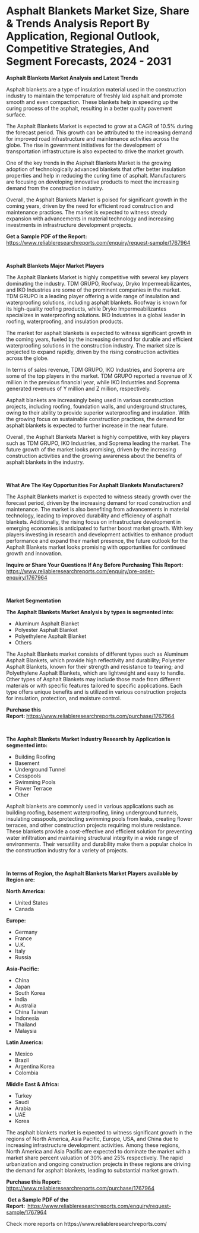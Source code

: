 <p><h1>Asphalt Blankets Market Size, Share & Trends Analysis Report By Application, Regional Outlook, Competitive Strategies, And Segment Forecasts, 2024 - 2031</h1></p><p><strong>Asphalt Blankets Market Analysis and Latest Trends</strong></p>
<p><p>Asphalt blankets are a type of insulation material used in the construction industry to maintain the temperature of freshly laid asphalt and promote smooth and even compaction. These blankets help in speeding up the curing process of the asphalt, resulting in a better quality pavement surface.</p><p>The Asphalt Blankets Market is expected to grow at a CAGR of 10.5% during the forecast period. This growth can be attributed to the increasing demand for improved road infrastructure and maintenance activities across the globe. The rise in government initiatives for the development of transportation infrastructure is also expected to drive the market growth.</p><p>One of the key trends in the Asphalt Blankets Market is the growing adoption of technologically advanced blankets that offer better insulation properties and help in reducing the curing time of asphalt. Manufacturers are focusing on developing innovative products to meet the increasing demand from the construction industry.</p><p>Overall, the Asphalt Blankets Market is poised for significant growth in the coming years, driven by the need for efficient road construction and maintenance practices. The market is expected to witness steady expansion with advancements in material technology and increasing investments in infrastructure development projects.</p></p>
<p><strong>Get a Sample PDF of the Report:&nbsp;</strong> <a href="https://www.reliableresearchreports.com/enquiry/request-sample/1767964">https://www.reliableresearchreports.com/enquiry/request-sample/1767964</a></p>
<p>&nbsp;</p>
<p><strong>Asphalt Blankets Major Market Players</strong></p>
<p><p>The Asphalt Blankets Market is highly competitive with several key players dominating the industry. TDM GRUPO, Roofway, Dryko Impermeabilizantes, and IKO Industries are some of the prominent companies in the market. TDM GRUPO is a leading player offering a wide range of insulation and waterproofing solutions, including asphalt blankets. Roofway is known for its high-quality roofing products, while Dryko Impermeabilizantes specializes in waterproofing solutions. IKO Industries is a global leader in roofing, waterproofing, and insulation products.</p><p>The market for asphalt blankets is expected to witness significant growth in the coming years, fueled by the increasing demand for durable and efficient waterproofing solutions in the construction industry. The market size is projected to expand rapidly, driven by the rising construction activities across the globe.</p><p>In terms of sales revenue, TDM GRUPO, IKO Industries, and Soprema are some of the top players in the market. TDM GRUPO reported a revenue of X million in the previous financial year, while IKO Industries and Soprema generated revenues of Y million and Z million, respectively.</p><p>Asphalt blankets are increasingly being used in various construction projects, including roofing, foundation walls, and underground structures, owing to their ability to provide superior waterproofing and insulation. With the growing focus on sustainable construction practices, the demand for asphalt blankets is expected to further increase in the near future.</p><p>Overall, the Asphalt Blankets Market is highly competitive, with key players such as TDM GRUPO, IKO Industries, and Soprema leading the market. The future growth of the market looks promising, driven by the increasing construction activities and the growing awareness about the benefits of asphalt blankets in the industry.</p></p>
<p>&nbsp;</p>
<p><strong>What Are The Key Opportunities For Asphalt Blankets Manufacturers?</strong></p>
<p><p>The Asphalt Blankets market is expected to witness steady growth over the forecast period, driven by the increasing demand for road construction and maintenance. The market is also benefiting from advancements in material technology, leading to improved durability and efficiency of asphalt blankets. Additionally, the rising focus on infrastructure development in emerging economies is anticipated to further boost market growth. With key players investing in research and development activities to enhance product performance and expand their market presence, the future outlook for the Asphalt Blankets market looks promising with opportunities for continued growth and innovation.</p></p>
<p><strong>Inquire or Share Your Questions If Any Before Purchasing This Report:</strong> <a href="https://www.reliableresearchreports.com/enquiry/pre-order-enquiry/1767964">https://www.reliableresearchreports.com/enquiry/pre-order-enquiry/1767964</a></p>
<p>&nbsp;</p>
<p><strong>Market Segmentation</strong></p>
<p><strong>The Asphalt Blankets Market Analysis by types is segmented into:</strong></p>
<p><ul><li>Aluminum Asphalt Blanket</li><li>Polyester Asphalt Blanket</li><li>Polyethylene Asphalt Blanket</li><li>Others</li></ul></p>
<p><p>The Asphalt Blankets market consists of different types such as Aluminum Asphalt Blankets, which provide high reflectivity and durability; Polyester Asphalt Blankets, known for their strength and resistance to tearing; and Polyethylene Asphalt Blankets, which are lightweight and easy to handle. Other types of Asphalt Blankets may include those made from different materials or with specific features tailored to specific applications. Each type offers unique benefits and is utilized in various construction projects for insulation, protection, and moisture control.</p></p>
<p><strong>Purchase this Report:&nbsp;</strong><a href="https://www.reliableresearchreports.com/purchase/1767964">https://www.reliableresearchreports.com/purchase/1767964</a></p>
<p>&nbsp;</p>
<p><strong>The Asphalt Blankets Market Industry Research by Application is segmented into:</strong></p>
<p><ul><li>Building Roofing</li><li>Basement</li><li>Underground Tunnel</li><li>Cesspools</li><li>Swimming Pools</li><li>Flower Terrace</li><li>Other</li></ul></p>
<p><p>Asphalt blankets are commonly used in various applications such as building roofing, basement waterproofing, lining underground tunnels, insulating cesspools, protecting swimming pools from leaks, creating flower terraces, and other construction projects requiring moisture resistance. These blankets provide a cost-effective and efficient solution for preventing water infiltration and maintaining structural integrity in a wide range of environments. Their versatility and durability make them a popular choice in the construction industry for a variety of projects.</p></p>
<p>&nbsp;</p>
<p><strong>In terms of Region, the Asphalt Blankets Market Players available by Region are:</strong></p>
<p>
    <p> <strong> North America: </strong>
        <ul>
            <li>United States</li>
            <li>Canada</li>
        </ul>
        </p> 
    <p> <strong> Europe: </strong>
        <ul>
            <li>Germany</li>
            <li>France</li>
            <li>U.K.</li>
            <li>Italy</li>
            <li>Russia</li>
        </ul>
        </p> 
    <p> <strong> Asia-Pacific: </strong>
        <ul>
            <li>China</li>
            <li>Japan</li>
            <li>South Korea</li>
            <li>India</li>
            <li>Australia</li>
            <li>China Taiwan</li>
            <li>Indonesia</li>
            <li>Thailand</li>
            <li>Malaysia</li>
        </ul>
        </p> 
    <p> <strong> Latin America: </strong>
        <ul>
            <li>Mexico</li>
            <li>Brazil</li>
            <li>Argentina Korea</li>
            <li>Colombia</li>
        </ul>
        </p> 
    <p> <strong> Middle East & Africa: </strong>
        <ul>
            <li>Turkey</li>
            <li>Saudi</li>
            <li>Arabia</li>
            <li>UAE</li>
            <li>Korea</li>
        </ul>
    </p>
    </p>
<p><p>The asphalt blankets market is expected to witness significant growth in the regions of North America, Asia Pacific, Europe, USA, and China due to increasing infrastructure development activities. Among these regions, North America and Asia Pacific are expected to dominate the market with a market share percent valuation of 30% and 25% respectively. The rapid urbanization and ongoing construction projects in these regions are driving the demand for asphalt blankets, leading to substantial market growth.</p></p>
<p><strong>Purchase this Report: </strong><a href="https://www.reliableresearchreports.com/purchase/1767964">https://www.reliableresearchreports.com/purchase/1767964</a></p>
<p>&nbsp;<strong>Get a Sample PDF of the Report:&nbsp;&nbsp;</strong><a href="https://www.reliableresearchreports.com/enquiry/request-sample/1767964">https://www.reliableresearchreports.com/enquiry/request-sample/1767964</a></p>
<p><strong></strong></p>
<p>Check more reports on https://www.reliableresearchreports.com/</p>